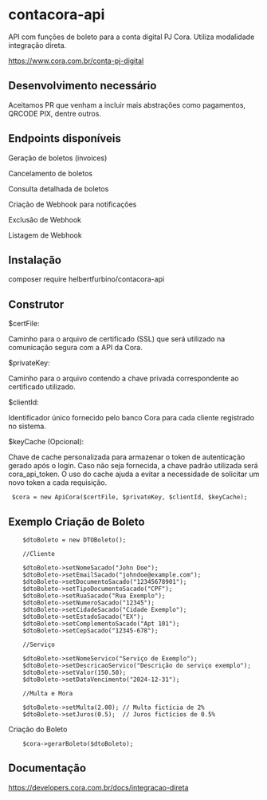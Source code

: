 # contacora-api

API com funções de boleto para a conta digital PJ Cora. Utiliza modalidade integração direta.

https://www.cora.com.br/conta-pj-digital

## Desenvolvimento necessário

Aceitamos PR que venham a incluir mais abstrações como pagamentos, QRCODE PIX, dentre outros.

## Endpoints disponíveis

Geração de boletos (invoices)

Cancelamento de boletos

Consulta detalhada de boletos

Criação de Webhook para notificações

Exclusão de Webhook

Listagem de Webhook

## Instalação

composer require helbertfurbino/contacora-api

## Construtor

$certFile:

Caminho para o arquivo de certificado (SSL) que será utilizado na comunicação segura com a API da Cora.

$privateKey:

Caminho para o arquivo contendo a chave privada correspondente ao certificado utilizado.

$clientId:

Identificador único fornecido pelo banco Cora para cada cliente registrado no sistema.

$keyCache (Opcional):

Chave de cache personalizada para armazenar o token de autenticação gerado após o login. Caso não seja fornecida, a chave padrão utilizada será cora_api_token. O uso do cache ajuda a evitar a necessidade de solicitar um novo token a cada requisição.

     $cora = new ApiCora($certFile, $privateKey, $clientId, $keyCache);

## Exemplo Criação de Boleto

        $dtoBoleto = new DTOBoleto();

        //Cliente

    	$dtoBoleto->setNomeSacado("John Doe");
    	$dtoBoleto->setEmailSacado("johndoe@example.com");
    	$dtoBoleto->setDocumentoSacado("12345678901");
    	$dtoBoleto->setTipoDocumentoSacado("CPF");
    	$dtoBoleto->setRuaSacado("Rua Exemplo");
    	$dtoBoleto->setNumeroSacado("12345");
    	$dtoBoleto->setCidadeSacado("Cidade Exemplo");
    	$dtoBoleto->setEstadoSacado("EX");
    	$dtoBoleto->setComplementoSacado("Apt 101");
    	$dtoBoleto->setCepSacado("12345-678");

        //Serviço

    	$dtoBoleto->setNomeServico("Serviço de Exemplo");
    	$dtoBoleto->setDescricaoServico("Descrição do serviço exemplo");
    	$dtoBoleto->setValor(150.50);
    	$dtoBoleto->setDataVencimento("2024-12-31");

        //Multa e Mora

    	$dtoBoleto->setMulta(2.00); // Multa fictícia de 2%
    	$dtoBoleto->setJuros(0.5);  // Juros fictícios de 0.5%

Criação do Boleto

        $cora->gerarBoleto($dtoBoleto);

## Documentação

https://developers.cora.com.br/docs/integracao-direta

